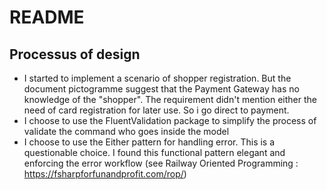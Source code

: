 # README

## Processus of design

* I started to implement a scenario of shopper registration. But the document pictogramme suggest that the Payment Gateway has no knowledge of the "shopper". The requirement didn't mention either the need of card registration for later use. So i go direct to payment. 
* I choose to use the FluentValidation package to simplify the process of validate the command who goes inside the model
* I choose to use the Either pattern for handling error. This is a questionable choice. I found this functional pattern elegant and enforcing the error workflow (see Railway Oriented Programming : https://fsharpforfunandprofit.com/rop/)

